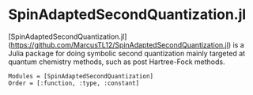 # SpinAdaptedSecondQuantization.jl

[SpinAdaptedSecondQuantization.jl]
(https://github.com/MarcusTL12/SpinAdaptedSecondQuantization.jl)
is a Julia package for doing symbolic second quantization mainly targeted at
quantum chemistry methods, such as post Hartree-Fock methods.

```@autodocs
Modules = [SpinAdaptedSecondQuantization]
Order = [:function, :type, :constant]
```
